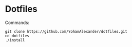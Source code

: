 # Dotfiles

Commands:

```
git clone https://github.com/YohanAlexander/dotfiles.git
cd dotfiles
./install
```
